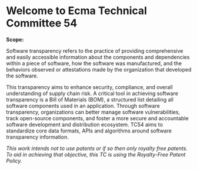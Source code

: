 # Welcome to Ecma Technical Committee 54

**Scope:**

Software transparency refers to the practice of providing comprehensive and easily accessible information about the components and dependencies within a piece of software, how the software was manufactured, and the behaviors observed or attestations made by the organization that developed the software. 

This transparency aims to enhance security, compliance, and overall understanding of supply chain risk. A critical tool in achieving software transparency is a Bill of Materials (BOM), a structured list detailing all software components used in an application. Through software transparency, organizations can better manage software vulnerabilities, track open-source components, and foster a more secure and accountable software development and distribution ecosystem. TC54 aims to standardize core data formats, APIs and algorithms around software transparency information.

_This work intends not to use patents or if so then only royalty free patents. To aid in achieving that objective, this TC is using the Royalty-Free Patent Policy._
